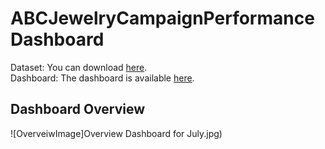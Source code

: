# ABCJewelryCampaignPerformanceDashboard
Dataset: You can download [here](https://www.kaggle.com/datasets/rahulchavan99/marketing-campaign-dataset).\
Dashboard: The dashboard is available [here](https://public.tableau.com/app/profile/muh.nurfaizy/viz/CampaignPerformanceDashboard2/Dashboard2).

## Dashboard Overview
![OverveiwImage]Overview Dashboard for July.jpg)

